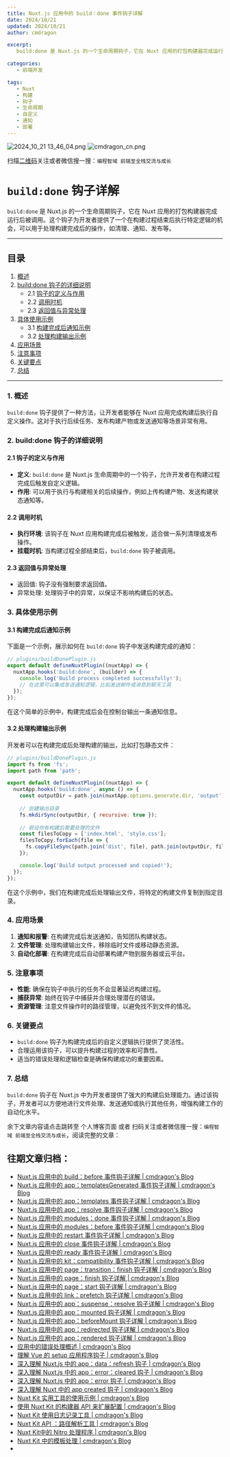 ```yaml
---
title: Nuxt.js 应用中的 build：done 事件钩子详解
date: 2024/10/21
updated: 2024/10/21
author: cmdragon

excerpt:
   build:done 是 Nuxt.js 的一个生命周期钩子，它在 Nuxt 应用的打包构建器完成运行后被调用。这个钩子为开发者提供了一个在构建过程结束后执行特定逻辑的机会，可以用于处理构建完成后的操作，如清理、通知、发布等。

categories:
   - 前端开发

tags:
   - Nuxt
   - 构建
   - 钩子
   - 生命周期
   - 自定义
   - 通知
   - 部署
---
```


<img src="https://static.amd794.com/blog/images/2024_10_21 13_46_04.png@blog" title="2024_10_21 13_46_04.png" alt="2024_10_21 13_46_04.png"/>

<img src="https://api2.cmdragon.cn/upload/cmder/20250304_012821924.jpg" title="cmdragon_cn.png" alt="cmdragon_cn.png"/>


扫描[二维码](https://api2.cmdragon.cn/upload/cmder/20250304_012821924.jpg)关注或者微信搜一搜：`编程智域 前端至全栈交流与成长`

# `build:done` 钩子详解

`build:done` 是 Nuxt.js 的一个生命周期钩子，它在 Nuxt 应用的打包构建器完成运行后被调用。这个钩子为开发者提供了一个在构建过程结束后执行特定逻辑的机会，可以用于处理构建完成后的操作，如清理、通知、发布等。

---

## 目录

1. [概述](#1-概述)
2. [build:done 钩子的详细说明](#2-builddone-钩子的详细说明)
   - 2.1 [钩子的定义与作用](#21-钩子的定义与作用)
   - 2.2 [调用时机](#22-调用时机)
   - 2.3 [返回值与异常处理](#23-返回值与异常处理)
3. [具体使用示例](#3-具体使用示例)
   - 3.1 [构建完成后通知示例](#31-构建完成后通知示例)
   - 3.2 [处理构建输出示例](#32-处理构建输出示例)
4. [应用场景](#4-应用场景)
5. [注意事项](#5-注意事项)
6. [关键要点](#6-关键要点)
7. [总结](#7-总结)

---

### 1. 概述

`build:done` 钩子提供了一种方法，让开发者能够在 Nuxt 应用完成构建后执行自定义操作。这对于执行后续任务、发布构建产物或发送通知等场景非常有用。

### 2. build:done 钩子的详细说明

#### 2.1 钩子的定义与作用

- **定义**: `build:done` 是 Nuxt.js 生命周期中的一个钩子，允许开发者在构建过程完成后触发自定义逻辑。
- **作用**: 可以用于执行与构建相关的后续操作，例如上传构建产物、发送构建状态通知等。

#### 2.2 调用时机

- **执行环境**: 该钩子在 Nuxt 应用构建完成后被触发，适合做一系列清理或发布操作。
- **挂载时机**: 当构建过程全部结束后，`build:done` 钩子被调用。

#### 2.3 返回值与异常处理

- 返回值: 钩子没有强制要求返回值。
- 异常处理: 处理钩子中的异常，以保证不影响构建后的状态。

### 3. 具体使用示例

#### 3.1 构建完成后通知示例

下面是一个示例，展示如何在 `build:done` 钩子中发送构建完成的通知：

```javascript
// plugins/buildDonePlugin.js
export default defineNuxtPlugin((nuxtApp) => {
  nuxtApp.hooks('build:done', (builder) => {
    console.log('Build process completed successfully!');
    // 在这里可以集成发送通知逻辑，比如发送邮件或消息到聊天工具
  });
});
```

在这个简单的示例中，构建完成后会在控制台输出一条通知信息。

#### 3.2 处理构建输出示例

开发者可以在构建完成后处理构建的输出，比如打包静态文件：

```javascript
// plugins/buildDonePlugin.js
import fs from 'fs';
import path from 'path';

export default defineNuxtPlugin((nuxtApp) => {
  nuxtApp.hooks('build:done', async () => {
    const outputDir = path.join(nuxtApp.options.generate.dir, 'output');
    
    // 创建输出目录
    fs.mkdirSync(outputDir, { recursive: true });
    
    // 假设你有构建后需要处理的文件
    const filesToCopy = ['index.html', 'style.css'];
    filesToCopy.forEach(file => {
      fs.copyFileSync(path.join('dist', file), path.join(outputDir, file));
    });

    console.log('Build output processed and copied!');
  });
});
```

在这个示例中，我们在构建完成后处理输出文件，将特定的构建文件复制到指定目录。

### 4. 应用场景

1. **通知和报警**: 在构建完成后发送通知，告知团队构建状态。
2. **文件管理**: 处理构建输出文件，移除临时文件或移动静态资源。
3. **自动化部署**: 在构建完成后自动部署构建产物到服务器或云平台。

### 5. 注意事项

- **性能**: 确保在钩子中执行的任务不会显著延迟构建过程。
- **捕获异常**: 始终在钩子中捕获并合理处理潜在的错误。
- **资源管理**: 注意文件操作时的路径管理，以避免找不到文件的情况。

### 6. 关键要点

- `build:done` 钩子为构建完成后的自定义逻辑执行提供了灵活性。
- 合理运用该钩子，可以提升构建过程的效率和可靠性。
- 适当的错误处理和逻辑检查是确保构建成功的重要因素。

### 7. 总结

`build:done` 钩子在 Nuxt.js 中为开发者提供了强大的构建后处理能力。通过该钩子，开发者可以方便地进行文件处理、发送通知或执行其他任务，增强构建工作的自动化水平。

余下文章内容请点击跳转至 个人博客页面 或者 扫码关注或者微信搜一搜：`编程智域 前端至全栈交流与成长`，阅读完整的文章：

## 往期文章归档：

- [Nuxt.js 应用中的 build：before 事件钩子详解 | cmdragon's Blog](https://blog.cmdragon.cn/posts/eb2bd3bbfab8/)
- [Nuxt.js 应用中的 app：templatesGenerated 事件钩子详解 | cmdragon's Blog](https://blog.cmdragon.cn/posts/b76b5d553a8b/)
- [Nuxt.js 应用中的 app：templates 事件钩子详解 | cmdragon's Blog](https://blog.cmdragon.cn/posts/ace6c53275c4/)
- [Nuxt.js 应用中的 app：resolve 事件钩子详解 | cmdragon's Blog](https://blog.cmdragon.cn/posts/9ea12f07cc2a/)
- [Nuxt.js 应用中的 modules：done 事件钩子详解 | cmdragon's Blog](https://blog.cmdragon.cn/posts/397fbad66fab/)
- [Nuxt.js 应用中的 modules：before 事件钩子详解 | cmdragon's Blog](https://blog.cmdragon.cn/posts/5b5669bca701/)
- [Nuxt.js 应用中的 restart 事件钩子详解 | cmdragon's Blog](https://blog.cmdragon.cn/posts/25888bf37a0f/)
- [Nuxt.js 应用中的 close 事件钩子详解 | cmdragon's Blog](https://blog.cmdragon.cn/posts/ec1665a791a5/)
- [Nuxt.js 应用中的 ready 事件钩子详解 | cmdragon's Blog](https://blog.cmdragon.cn/posts/37d771762c8f/)
- [Nuxt.js 应用中的 kit：compatibility 事件钩子详解 | cmdragon's Blog](https://blog.cmdragon.cn/posts/52224e8e71ec/)
- [Nuxt.js 应用中的 page：transition：finish 钩子详解 | cmdragon's Blog](https://blog.cmdragon.cn/posts/80acaed2b809/)
- [Nuxt.js 应用中的 page：finish 钩子详解 | cmdragon's Blog](https://blog.cmdragon.cn/posts/2e422732f13a/)
- [Nuxt.js 应用中的 page：start 钩子详解 | cmdragon's Blog](https://blog.cmdragon.cn/posts/9876204f1a7b/)
- [Nuxt.js 应用中的 link：prefetch 钩子详解 | cmdragon's Blog](https://blog.cmdragon.cn/posts/3821d8f8b93e/)
- [Nuxt.js 应用中的 app：suspense：resolve 钩子详解 | cmdragon's Blog](https://blog.cmdragon.cn/posts/aca9f9d7692b/)
- [Nuxt.js 应用中的 app：mounted 钩子详解 | cmdragon's Blog](https://blog.cmdragon.cn/posts/a07f12bddf8c/)
- [Nuxt.js 应用中的 app：beforeMount 钩子详解 | cmdragon's Blog](https://blog.cmdragon.cn/posts/bbdca1e3d9a5/)
- [Nuxt.js 应用中的 app：redirected 钩子详解 | cmdragon's Blog](https://blog.cmdragon.cn/posts/c83b294c7a07/)
- [Nuxt.js 应用中的 app：rendered 钩子详解 | cmdragon's Blog](https://blog.cmdragon.cn/posts/26479872ffdc/)
- [应用中的错误处理概述 | cmdragon's Blog](https://blog.cmdragon.cn/posts/5c9b317a962a/)
- [理解 Vue 的 setup 应用程序钩子 | cmdragon's Blog](https://blog.cmdragon.cn/posts/405db1302a23/)
- [深入理解 Nuxt.js 中的 app：data：refresh 钩子 | cmdragon's Blog](https://blog.cmdragon.cn/posts/6f0c4f34bc45/)
- [深入理解 Nuxt.js 中的 app：error：cleared 钩子 | cmdragon's Blog](https://blog.cmdragon.cn/posts/732d62232fb8/)
- [深入理解 Nuxt.js 中的 app：error 钩子 | cmdragon's Blog](https://blog.cmdragon.cn/posts/cb83a085e7a4/)
- [深入理解 Nuxt 中的 app created 钩子 | cmdragon's Blog](https://blog.cmdragon.cn/posts/188ad06ef45a/)
- [Nuxt Kit 实用工具的使用示例 | cmdragon's Blog](https://blog.cmdragon.cn/posts/a66da411afd2/)
- [使用 Nuxt Kit 的构建器 API 来扩展配置 | cmdragon's Blog](https://blog.cmdragon.cn/posts/f6e87c3cf111/)
- [Nuxt Kit 使用日志记录工具 | cmdragon's Blog](https://blog.cmdragon.cn/posts/37ad5a680e7d/)
- [Nuxt Kit API ：路径解析工具 | cmdragon's Blog](https://blog.cmdragon.cn/posts/441492dbf6ae/)
- [Nuxt Kit中的 Nitro 处理程序 | cmdragon's Blog](https://blog.cmdragon.cn/posts/2bd1fe409aca/)
- [Nuxt Kit 中的模板处理 | cmdragon's Blog](https://blog.cmdragon.cn/posts/4cf144d7b562/)
-

